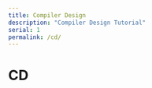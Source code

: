 ```yaml
---
title: Compiler Design
description: "Compiler Design Tutorial"
serial: 1
permalink: /cd/
---
```


# CD